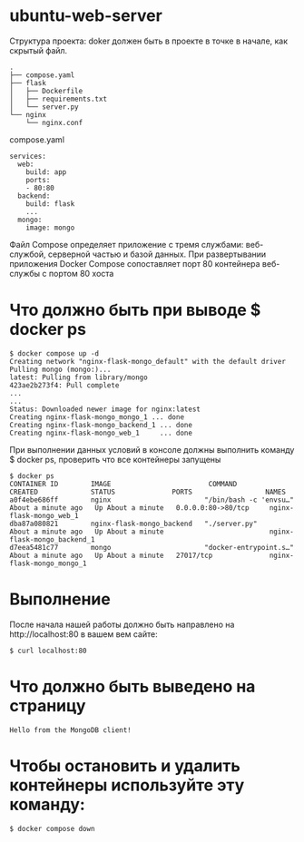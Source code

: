 # ubuntu-web-server

Структура проекта:
doker должен быть в проекте в точке в начале, как скрытый файл. 
```
.
├── compose.yaml
├── flask
│   ├── Dockerfile
│   ├── requirements.txt
│   └── server.py
└── nginx
    └── nginx.conf
```

compose.yaml
```
services:
  web:
    build: app
    ports:
    - 80:80
  backend:
    build: flask
    ...
  mongo:
    image: mongo
```

Файл Compose определяет приложение с тремя службами: веб-службой, серверной частью и базой данных. При развертывании приложения Docker Compose сопоставляет порт 80 контейнера веб-службы с портом 80 хоста

# Что должно быть при выводе $ docker ps
```
$ docker compose up -d
Creating network "nginx-flask-mongo_default" with the default driver
Pulling mongo (mongo:)...
latest: Pulling from library/mongo
423ae2b273f4: Pull complete
...
...
Status: Downloaded newer image for nginx:latest
Creating nginx-flask-mongo_mongo_1 ... done
Creating nginx-flask-mongo_backend_1 ... done
Creating nginx-flask-mongo_web_1     ... done
```

При выполнении данных условий в консоле должны выполнить команду $ docker ps, проверить что все контейнеры запущены 
```
$ docker ps
CONTAINER ID        IMAGE                        COMMAND                  CREATED             STATUS              PORTS                  NAMES
a0f4ebe686ff        nginx                       "/bin/bash -c 'envsu…"   About a minute ago   Up About a minute   0.0.0.0:80->80/tcp     nginx-flask-mongo_web_1
dba87a080821        nginx-flask-mongo_backend   "./server.py"            About a minute ago   Up About a minute                          nginx-flask-mongo_backend_1
d7eea5481c77        mongo                       "docker-entrypoint.s…"   About a minute ago   Up About a minute   27017/tcp              nginx-flask-mongo_mongo_1
```
# Выполнение

После начала нашей работы должно быть направлено на http://localhost:80 в вашем вем сайте:
```
$ curl localhost:80
```
# Что должно быть выведено на страницу
```
Hello from the MongoDB client!
```
# Чтобы остановить и удалить контейнеры используйте эту команду:
```
$ docker compose down
```
